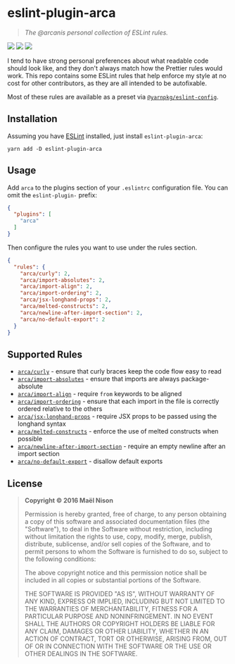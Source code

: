 # eslint-plugin-arca

> *The @arcanis personal collection of ESLint rules.*

[![](https://img.shields.io/npm/v/eslint-plugin-arca.svg)]() [![](https://img.shields.io/npm/l/eslint-plugin-arca.svg)]() [![](https://img.shields.io/badge/developed%20with-Yarn%202-blue)](https://github.com/yarnpkg/berry)

I tend to have strong personal preferences about what readable code should look like, and they don't always match how the Prettier rules would work. This repo contains some ESLint rules that help enforce my style at no cost for other contributors, as they are all intended to be autofixable.

Most of these rules are available as a preset via [`@yarnpkg/eslint-config`](https://github.com/yarnpkg/berry/tree/master/packages/eslint-config).

## Installation

Assuming you have [ESLint](http://eslint.org) installed, just install `eslint-plugin-arca`:

```
yarn add -D eslint-plugin-arca
```

## Usage

Add `arca` to the plugins section of your `.eslintrc` configuration file. You can omit the `eslint-plugin-` prefix:

```json
{
  "plugins": [
    "arca"
  ]
}
```


Then configure the rules you want to use under the rules section.

```json
{
  "rules": {
    "arca/curly": 2,
    "arca/import-absolutes": 2,
    "arca/import-align": 2,
    "arca/import-ordering": 2,
    "arca/jsx-longhand-props": 2,
    "arca/melted-constructs": 2,
    "arca/newline-after-import-section": 2,
    "arca/no-default-export": 2
  }
}
```

## Supported Rules

* [`arca/curly`](https://github.com/arcanis/eslint-plugin-arca/blob/master/docs/rules/curly.md) - ensure that curly braces keep the code flow easy to read
* [`arca/import-absolutes`](https://github.com/arcanis/eslint-plugin-arca/blob/master/docs/rules/import-absolutes.md) - ensure that imports are always package-absolute
* [`arca/import-align`](https://github.com/arcanis/eslint-plugin-arca/blob/master/docs/rules/import-align.md) - require `from` keywords to be aligned
* [`arca/import-ordering`](https://github.com/arcanis/eslint-plugin-arca/blob/master/docs/rules/import-ordering.md) - ensure that each import in the file is correctly ordered relative to the others
* [`arca/jsx-longhand-props`](https://github.com/arcanis/eslint-plugin-arca/blob/master/docs/rules/jsx-longhand-props.md) - require JSX props to be passed using the longhand syntax
* [`arca/melted-constructs`](https://github.com/arcanis/eslint-plugin-arca/blob/master/docs/rules/melted-constructs.md) - enforce the use of melted constructs when possible
* [`arca/newline-after-import-section`](https://github.com/arcanis/eslint-plugin-arca/blob/master/docs/rules/newline-after-var.md) - require an empty newline after an import section
* [`arca/no-default-export`](https://github.com/arcanis/eslint-plugin-arca/blob/master/docs/rules/no-default-export.md) - disallow default exports

## License

> **Copyright © 2016 Maël Nison**
>
> Permission is hereby granted, free of charge, to any person obtaining a copy of this software and associated documentation files (the "Software"), to deal in the Software without restriction, including without limitation the rights to use, copy, modify, merge, publish, distribute, sublicense, and/or sell copies of the Software, and to permit persons to whom the Software is furnished to do so, subject to the following conditions:
>
> The above copyright notice and this permission notice shall be included in all copies or substantial portions of the Software.
>
> THE SOFTWARE IS PROVIDED "AS IS", WITHOUT WARRANTY OF ANY KIND, EXPRESS OR IMPLIED, INCLUDING BUT NOT LIMITED TO THE WARRANTIES OF MERCHANTABILITY, FITNESS FOR A PARTICULAR PURPOSE AND NONINFRINGEMENT. IN NO EVENT SHALL THE AUTHORS OR COPYRIGHT HOLDERS BE LIABLE FOR ANY CLAIM, DAMAGES OR OTHER LIABILITY, WHETHER IN AN ACTION OF CONTRACT, TORT OR OTHERWISE, ARISING FROM, OUT OF OR IN CONNECTION WITH THE SOFTWARE OR THE USE OR OTHER DEALINGS IN THE SOFTWARE.
